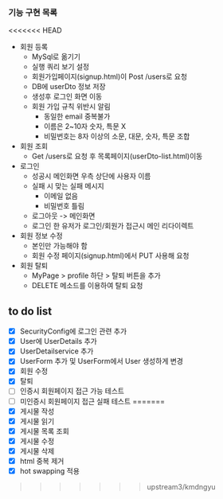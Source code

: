 ### 기능 구현 목록
<<<<<<< HEAD
- 회원 등록
   - MySql로 옮기기
   - 실행 쿼리 보기 설정
   - 회원가입페이지(signup.html)이 Post /users로 요청
   - DB에 userDto 정보 저장
   - 생성후 로그인 화면 이동
   - 회원 가입 규칙 위반시 알림
       - 동일한 email 중복불가
       - 이름은 2~10자 숫자, 특문 X
       - 비밀번호는 8자 이상의 소문, 대문, 숫자, 특문 조합
- 회원 조회
   - Get /users로 요청 후 목록페이지(userDto-list.html)이동
- 로그인
   - 성공시 메인화면 우측 상단에 사용자 이름
   - 실패 시 맞는 실패 메시지
       - 이메일 없음
       - 비밀번호 틀림
   - 로그아웃 -> 메인화면
   - 로그인 한 유저가 로그인/회원가 접근시 메인 리다이렉트
- 회원 정보 수정
   - 본인만 가능해야 함
   - 회원 수정 페이지(signup.html)에서 PUT 사용해 요청
- 회원 탈퇴
   - MyPage > profile 하단 > 탈퇴 버튼을 추가
   - DELETE 메소드를 이용하여 탈퇴 요청

## to do list
- [x] SecurityConfig에 로그인 관련 추가
- [x] User에 UserDetails 추가
- [x] UserDetailservice 추가
- [x] UserForm 추가 및 UserForm에서 User 생성하게 변경
- [x] 회원 수정
- [x] 탈퇴
- [ ] 인증시 회원페이지 접근 가능 테스트 
- [ ] 미인증시 회원페이지 접근 실패 테스트
=======
- [x] 게시물 작성  
- [x] 게시물 읽기
- [x] 게시물 목록 조회  
- [x] 게시물 수정  
- [x] 게시물 삭제  
- [x] html 중복 제거   
- [x] hot swapping 적용
>>>>>>> upstream3/kmdngyu
